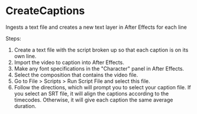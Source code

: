 # CreateCaptions
Ingests a text file and creates a new text layer in After Effects for each line

Steps:
1. Create a text file with the script broken up so that each caption is on its own line.
2. Import the video to caption into After Effects.
3. Make any font specifications in the "Character" panel in After Effects.
4. Select the composition that contains the video file.
5. Go to File > Scripts > Run Script File and select this file.
6. Follow the directions, which will prompt you to select your caption file. If you select an SRT file, it will align the captions according to the timecodes. Otherwise, it will give each caption the same average duration.
